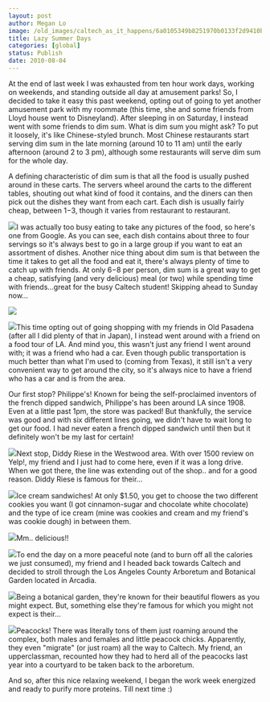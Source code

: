 ```yaml
---
layout: post
author: Megan Lo
image: /old_images/caltech_as_it_happens/6a0105349b8251970b0133f2d9410b970b.jpg
title: Lazy Summer Days
categories: [global]
status: Publish
date: 2010-08-04
---
```


At the end of last week I was exhausted from ten hour work days, working on weekends, and standing outside all day at amusement parks! So, I decided to take it easy this past weekend, opting out of going to yet another amusement park with my roommate (this time, she and some friends from Lloyd house went to Disneyland). After sleeping in on Saturday, I instead went with some friends to dim sum. 
What is dim sum you might ask? To put it loosely, it's like Chinese-styled brunch. Most Chinese restaurants start serving dim sum in the late morning (around 10 to 11 am) until the early afternoon (around 2 to 3 pm), although some restaurants will serve dim sum for the whole day. 

A defining characteristic of dim sum is that all the food is usually pushed around in these carts. The servers wheel around the carts to the different tables, shouting out what kind of food it contains, and the diners can then pick out the dishes they want from each cart. Each dish is usually fairly cheap, between $1-$3, though it varies from restaurant to restaurant.


![](/old_images/caltech_as_it_happens/6a0105349b8251970b0133f2d9468a970b.jpg)I was actually too busy eating to take any pictures of the food, so here's one from Google. As you can see, each dish contains about three to four servings so it's always best to go in a large group if you want to eat an assortment of dishes. Another nice thing about dim sum is that between the time it takes to get all the food and eat it, there's always plenty of time to catch up with friends. At only $6-$8 per person, dim sum is a great way to get a cheap, satisfying (and very delicious) meal (or two) while spending time with friends...great for the busy Caltech student!
Skipping ahead to Sunday now...


![](/old_images/6a0105349b8251970b013485fcf4d3970c.jpg)

![](/old_images/caltech_as_it_happens/6a0105349b8251970b0133f2d95212970b.jpg)This time opting out of going shopping with my friends in Old Pasadena (after all I did plenty of that in Japan), I instead went around with a friend on a food tour of LA. And mind you, this wasn't just any friend I went around with; it was a friend who had a car. Even though public transportation is much better than what I'm used to (coming from Texas), it still isn't a very convenient way to get around the city, so it's always nice to have a friend who has a car and is from the area.

Our first stop? Philippe's! Known for being the self-proclaimed inventors of the french dipped sandwich, Philippe's has been around LA since 1908. Even at a little past 1pm, the store was packed! But thankfully, the service was good and with six different lines going, we didn't have to wait long to get our food. I had never eaten a french dipped sandwich until then but it definitely won't be my last for certain!


![](/old_images/caltech_as_it_happens/6a0105349b8251970b0133f2d955cd970b.jpg)Next stop, Diddy Riese in the Westwood area. With over 1500 review on Yelp!, my friend and I just had to come here, even if it was a long drive. When we got there, the line was extending out of the shop.. and for a good reason. Diddy Riese is famous for their...


![](/old_images/caltech_as_it_happens/6a0105349b8251970b0133f2d95894970b.jpg)Ice cream sandwiches! At only $1.50, you get to choose the two different cookies you want (I got cinnamon-sugar and chocolate white chocolate) and the type of ice cream (mine was cookies and cream and my friend's was cookie dough) in between them.


![](/old_images/caltech_as_it_happens/6a0105349b8251970b013485fd051e970c.jpg)Mm.. delicious!!


![](/old_images/caltech_as_it_happens/6a0105349b8251970b0133f2d95d41970b.jpg)To end the day on a more peaceful note (and to burn off all the calories we just consumed), my friend and I headed back towards Caltech and decided to stroll through the Los Angeles County Arboretum and Botanical Garden located in Arcadia. 


![](/old_images/caltech_as_it_happens/6a0105349b8251970b0133f2d960fe970b.jpg)Being a botanical garden, they're known for their beautiful flowers as you might expect. But, something else they're famous for which you might not expect is their...


![](/old_images/caltech_as_it_happens/6a0105349b8251970b0133f2d962c9970b.jpg)Peacocks! There was literally tons of them just roaming around the complex, both males and females and little peacock chicks. Apparently, they even "migrate" (or just roam) all the way to Caltech. My friend, an upperclassman, recounted how they had to herd all of the peacocks last year into a courtyard to be taken back to the arboretum.

And so, after this nice relaxing weekend, I began the work week energized and ready to purify more proteins. Till next time :)

